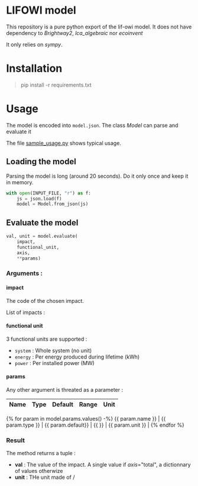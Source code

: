 # LIFOWI model

This repository is a pure python export of the lif-owi model.
It does not have dependency to *Brightway2*, *lca_algebraic* nor *ecoinvent*

It only relies on *sympy*.

# Installation 

> pip install -r requirements.txt

# Usage 

The model is encoded into `model.json`.
The class *Model* can parse and evaluate it

The file [sample_usage.py](./sample_usage.py) shows typical usage.

## Loading the model

Parsing the model is long (around 20 seconds). Do it only once and keep it in memory.

```python
with open(INPUT_FILE, "r") as f:
    js = json.load(f)
    model = Model.from_json(js)
```

## Evaluate the model

```python
val, unit = model.evaluate(
    impact,
    functional_unit,
    axis,
    **params)   
```

### Arguments :

#### impact

The code of the chosen impact.

List of impacts :

#### functional unit 

3 functional units are supported :
* `system` : Whole system (no unit)
* `energy` : Per energy produced during lifetime (kWh)
* `power` : Per installed power (MW)

#### params

Any other argument is threated as a parameter :

| Name | Type | Default | Range | Unit |
|------|------|---------|-------|------|
{% for param in model.params.values() -%} 
{{ param.name }} | {{ param.type }} | {{ param.default}} | {{  }} | {{ param.unit }} |
{% endfor %}


### Result

The method returns a tuple :
* **val** : The value of the impact. A single value if *axis*="total", a dictionnary of values otherwize
* **unit** : THe unit made of <methoid unit> / <functional unit>







